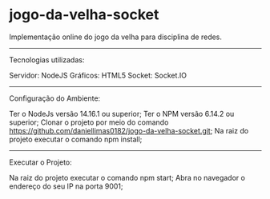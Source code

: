 # jogo-da-velha-socket

Implementação online do jogo da velha para disciplina de redes.

____________________

Tecnologias utilizadas:

Servidor: NodeJS
Gráficos: HTML5 
Socket: Socket.IO

____________________

Configuração do Ambiente:

Ter o NodeJs versão 14.16.1 ou superior;
Ter o NPM versão 6.14.2 ou superior;
Clonar o projeto por meio do comando https://github.com/daniellimas0182/jogo-da-velha-socket.git;
Na raiz do projeto executar o comando npm install;

______________________________

Executar o Projeto:

Na raiz do projeto executar o comando npm start;
Abra no navegador o endereço do seu IP na porta 9001;
